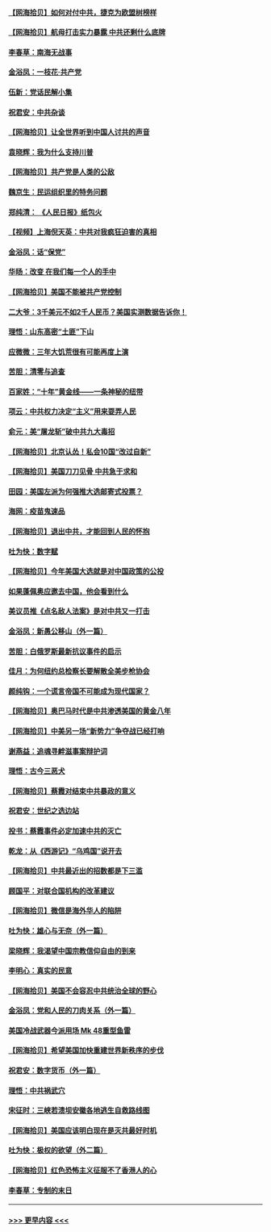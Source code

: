 #### [【网海拾贝】如何对付中共，捷克为欧盟树榜样](../pages/nsc993/n12374209.md?t=09031002) 
#### [【网海拾贝】航母打击实力暴露 中共还剩什么底牌](../pages/nsc993/n12371825.md?t=09031002) 
#### [李春草：南海无战事](../pages/nsc993/n12371159.md?t=09031002) 
#### [金浴凤：一枝花·共产党](../pages/nsc993/n12368757.md?t=09031002) 
#### [伍新：党话民解小集](../pages/nsc993/n12366907.md?t=09031002) 
#### [祝君安：中共杂谈](../pages/nsc993/n12366076.md?t=09031002) 
#### [【网海拾贝】让全世界听到中国人讨共的声音](../pages/nsc993/n12365569.md?t=09031002) 
#### [袁晓辉：我为什么支持川普](../pages/nsc993/n12362670.md?t=09031002) 
#### [【网海拾贝】共产党是人类的公敌](../pages/nsc993/n12363182.md?t=09031002) 
#### [魏京生：民运组织里的特务问题](../pages/nsc993/n12363010.md?t=09031002) 
#### [郑纯清： 《人民日报》纸包火](../pages/nsc993/n12362706.md?t=09031002) 
#### [【视频】上海倪天英：中共对我疯狂迫害的真相](../pages/nsc993/n12356341.md?t=09031002) 
#### [金浴凤：话“保党”](../pages/nsc993/n12361867.md?t=09031002) 
#### [华旸：改变 在我们每一个人的手中](../pages/nsc993/n12361774.md?t=09031002) 
#### [【网海拾贝】美国不能被共产党控制](../pages/nsc993/n12360271.md?t=09031002) 
#### [二大爷：3千美元不如2千人民币？美国实测数据告诉你！](../pages/nsc993/n12358563.md?t=09031002) 
#### [理悟：山东高密“土匪”下山](../pages/nsc993/n12358535.md?t=09031002) 
#### [应微微：三年大饥荒很有可能再度上演](../pages/nsc993/n12358523.md?t=09031002) 
#### [苦胆：清零与追查](../pages/nsc993/n12358501.md?t=09031002) 
#### [百家姓：“十年”黄金线——一条神秘的纽带](../pages/nsc993/n12358319.md?t=09031002) 
#### [项云：中共权力决定“主义”用来耍弄人民](../pages/nsc993/n12358172.md?t=09031002) 
#### [俞元：美“屠龙斩”破中共九大毒招](../pages/nsc993/n12357822.md?t=09031002) 
#### [【网海拾贝】北京认怂！私会10国“改过自新”](../pages/nsc993/n12357784.md?t=09031002) 
#### [【网海拾贝】美国刀刀见骨 中共急于求和](../pages/nsc993/n12355511.md?t=09031002) 
#### [田园：美国左派为何强推大选邮寄式投票？](../pages/nsc993/n12352963.md?t=09031002) 
#### [海网：疫苗鬼速品](../pages/nsc993/n12354438.md?t=09031002) 
#### [【网海拾贝】退出中共，才能回到人民的怀抱](../pages/nsc993/n12352634.md?t=09031002) 
#### [吐为快：数字赋](../pages/nsc993/n12352317.md?t=09031002) 
#### [【网海拾贝】今年美国大选就是对中国政策的公投](../pages/nsc993/n12350973.md?t=09031002) 
#### [如果蓬佩奥应邀去中国，他会看到什么](../pages/nsc993/n12350945.md?t=09031002) 
#### [美议员推《点名敌人法案》是对中共又一打击](../pages/nsc993/n12350765.md?t=09031002) 
#### [金浴凤：新愚公移山（外一篇）](../pages/nsc993/n12350253.md?t=09031002) 
#### [苦胆：白俄罗斯最新抗议事件的启示](../pages/nsc993/n12349989.md?t=09031002) 
#### [佳月：为何纽约总检察长要解散全美步枪协会](../pages/nsc993/n12349939.md?t=09031002) 
#### [颜纯钩：一个谎言帝国不可能成为现代国家？](../pages/nsc993/n12349898.md?t=09031002) 
#### [【网海拾贝】奥巴马时代是中共渗透美国的黄金八年](../pages/nsc993/n12349284.md?t=09031002) 
#### [【网海拾贝】中美另一场“新势力”争夺战已经打响](../pages/nsc993/n12346998.md?t=09031002) 
#### [谢燕益：追魂寻衅滋事案辩护词](../pages/nsc993/n12346892.md?t=09031002) 
#### [理悟：古今三恶犬](../pages/nsc993/n12345190.md?t=09031002) 
#### [【网海拾贝】蔡霞对结束中共暴政的意义](../pages/nsc993/n12344263.md?t=09031002) 
#### [祝君安：世纪之选边站](../pages/nsc993/n12342382.md?t=09031002) 
#### [投书：蔡霞事件必定加速中共的灭亡](../pages/nsc993/n12341881.md?t=09031002) 
#### [乾龙：从《西游记》“乌鸡国”说开去](../pages/nsc993/n12341690.md?t=09031002) 
#### [【网海拾贝】中共最近出的招数都是下三滥](../pages/nsc993/n12341593.md?t=09031002) 
#### [顾国平：对联合国机构的改革建议](../pages/nsc993/n12339928.md?t=09031002) 
#### [【网海拾贝】微信是海外华人的陷阱](../pages/nsc993/n12338868.md?t=09031002) 
#### [吐为快：雄心与无奈（外一篇）](../pages/nsc993/n12338132.md?t=09031002) 
#### [梁晓辉：我渴望中国宗教信仰自由的到来](../pages/nsc993/n12336657.md?t=09031002) 
#### [李明心：真实的民意](../pages/nsc993/n12336089.md?t=09031002) 
#### [【网海拾贝】美国不会容忍中共统治全球的野心](../pages/nsc993/n12336063.md?t=09031002) 
#### [金浴凤：党和人民的刀肉关系（外一篇）](../pages/nsc993/n12335834.md?t=09031002) 
#### [美国冷战武器今派用场 Mk 48重型鱼雷](../pages/nsc993/n12335354.md?t=09031002) 
#### [【网海拾贝】希望美国加快重建世界新秩序的步伐](../pages/nsc993/n12334224.md?t=09031002) 
#### [祝君安：数字货币（外一篇）](../pages/nsc993/n12334186.md?t=09031002) 
#### [理悟：中共祸武穴](../pages/nsc993/n12333962.md?t=09031002) 
#### [宋征时：三峡若溃坝安徽各地逃生自救路线图](../pages/nsc993/n12332450.md?t=09031002) 
#### [【网海拾贝】美国应该明白现在是灭共最好时机](../pages/nsc993/n12332313.md?t=09031002) 
#### [吐为快：极权的欲望（外二篇）](../pages/nsc993/n12332089.md?t=09031002) 
#### [【网海拾贝】红色恐怖主义征服不了香港人的心](../pages/nsc993/n12329296.md?t=09031002) 
#### [李春草：专制的末日](../pages/nsc993/n12329079.md?t=09031002) 

----
#### [ >>> 更早内容 <<< ](../indexes/nsc993-earlier.md)
